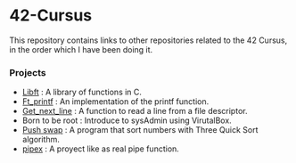 # 42-Cursus

This repository contains links to other repositories related to the 42 Cursus, in the order which I have been doing it.

 <h3>Projects</h3>

- [Libft](https://github.com/jortiz-m/libft) : A library of functions in C.
- [Ft_printf](https://github.com/jortiz-m/Printf) : An implementation of the printf function.
- [Get_next_line](https://github.com/jortiz-m/get_next_line) : A function to read a line from a file descriptor.
- Born to be root : Introduce to sysAdmin using VirutalBox.
- [Push swap](https://github.com/jortiz-m/Get_next_line) : A program that sort numbers with Three Quick Sort algorithm.
- [pipex](https://github.com/jortiz-m/pipex) : A proyect like as real pipe function.
